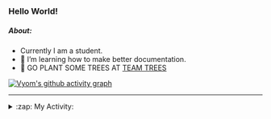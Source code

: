 ### Hello World!

##### About:
- Currently I am a student.
- 🌱 I’m learning how to make better documentation.
- 🌱 GO PLANT SOME TREES AT [TEAM TREES](https://teamtrees.org/)

[![Vyom's github activity graph](https://activity-graph.herokuapp.com/graph?username=Vyvy-vi)](https://github.com/ashutosh00710/github-readme-activity-graph)

---
<details>
  <summary>:zap: My Activity:</summary>
  
<!--START_SECTION:waka-->
![Code Time](http://img.shields.io/badge/Code%20Time-977%20hrs%2057%20mins-blue)

**I'm a Night 🦉** 

```text
🌞 Morning    98 commits     ███░░░░░░░░░░░░░░░░░░░░░░   13.8% 
🌆 Daytime    175 commits    ██████░░░░░░░░░░░░░░░░░░░   24.65% 
🌃 Evening    229 commits    ████████░░░░░░░░░░░░░░░░░   32.25% 
🌙 Night      208 commits    ███████░░░░░░░░░░░░░░░░░░   29.3%

```
📅 **I'm Most Productive on Sunday** 

```text
Monday       100 commits    ███░░░░░░░░░░░░░░░░░░░░░░   14.08% 
Tuesday      115 commits    ████░░░░░░░░░░░░░░░░░░░░░   16.2% 
Wednesday    89 commits     ███░░░░░░░░░░░░░░░░░░░░░░   12.54% 
Thursday     104 commits    ███░░░░░░░░░░░░░░░░░░░░░░   14.65% 
Friday       107 commits    ███░░░░░░░░░░░░░░░░░░░░░░   15.07% 
Saturday     78 commits     ██░░░░░░░░░░░░░░░░░░░░░░░   10.99% 
Sunday       117 commits    ████░░░░░░░░░░░░░░░░░░░░░   16.48%

```


📊 **This Week I Spent My Time On** 

```text
🔥 Editors: 
VS Code                  19 hrs 58 mins      █████████████████████████   100.0%

🐱‍💻 Projects: 
attendance-management-sys8 hrs 15 mins       ██████████░░░░░░░░░░░░░░░   41.33% 
credifi                  3 hrs 58 mins       █████░░░░░░░░░░░░░░░░░░░░   19.94% 
CSF                      3 hrs 26 mins       ████░░░░░░░░░░░░░░░░░░░░░   17.25% 
thirdweb-auth-next       2 hrs 35 mins       ███░░░░░░░░░░░░░░░░░░░░░░   12.98% 
itosp-hackathon          59 mins             █░░░░░░░░░░░░░░░░░░░░░░░░   4.94%

```


 Last Updated on 22/11/2022 03:21:24 UTC
<!--END_SECTION:waka-->
</details>
